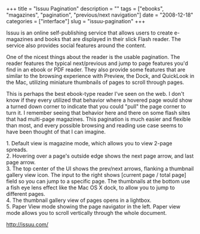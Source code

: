 +++
title = "Issuu Pagination"
description = ""
tags = ["ebooks", "magazines", "pagination", "previous/next navigation"]
date = "2008-12-18"
categories = ["interface"]
slug = "issuu-pagination"
+++


<p>Issuu is an online self-publishing service that allows users to create e-magazines and books that are displayed in their slick Flash reader. The service also provides social features around the content. </p>
<p>One of the nicest things about the reader is the usable pagination. The reader features the typical next/previous and jump to page features you'd find in an ebook or PDF reader. They also provide some features that are similar to the browsing experience with Preview, the Dock, and QuickLook in the Mac, utilizing miniature thumbnails of pages to scroll through pages.</p>
<p>This is perhaps the best ebook-type reader I've seen on the web. I don't know if they every utilized that behavior where a hovered page would show a turned down corner to indicate that you could "pull" the page corner to turn it. I remember seeing that behavior here and there on some flash sites that had multi-page magazines. This pagination is much easier and flexible than most, and every possible browsing and reading use case seems to have been thought of that I can imagine.</p>
<div id="screens-full" class="clear"><div class="caption">1. Default view is magazine mode, which allows you to view 2-page spreads.</div><div class="fullimg clear"><a href="/media/interface/issuu-pagination-1.png" class="group" rel="group" title="1. Default view is magazine mode, which allows you to view 2-page spreads."><img src="/media/interface/issuu-pagination-1.png" alt="" class="img-responsive"></a></div></div><div id="screens-full" class="clear"><div class="caption">2. Hovering over a page's outside edge shows the next page arrow, and last page arrow.</div><div class="fullimg clear"><a href="/media/interface/issuu-pagination-2.png" class="group" rel="group" title="2. Hovering over a page's outside edge shows the next page arrow, and last page arrow."><img src="/media/interface/issuu-pagination-2.png" alt="" class="img-responsive"></a></div></div><div id="screens-full" class="clear"><div class="caption">3. The top center of the UI shows the prev/next arrows, flanking a thumbnail gallery view icon. The input to the right shows [current page / total page] field so you can jump to a specific page. The thumbnails at the bottom use a fish eye lens effect like the Mac OS X dock, to allow you to jump to different pages.</div><div class="fullimg clear"><a href="/media/interface/issuu-pagination-3.png" class="group" rel="group" title="3. The top center of the UI shows the prev/next arrows, flanking a thumbnail gallery view icon. The ..."><img src="/media/interface/issuu-pagination-3.png" alt="" class="img-responsive"></a></div></div><div id="screens-full" class="clear"><div class="caption">4. The thumbnail gallery view of pages opens in a lightbox.</div><div class="fullimg clear"><a href="/media/interface/issuu-pagination-4.png" class="group" rel="group" title="4. The thumbnail gallery view of pages opens in a lightbox."><img src="/media/interface/issuu-pagination-4.png" alt="" class="img-responsive"></a></div></div><div id="screens-full" class="clear"><div class="caption">5. Paper View mode showing the page navigator in the left. Paper view mode allows you to scroll vertically through the whole document.</div><div class="fullimg clear"><a href="/media/interface/issuu-pagination-5.png" class="group" rel="group" title="5. Paper View mode showing the page navigator in the left. Paper view mode allows you to scroll vert..."><img src="/media/interface/issuu-pagination-5.png" alt="" class="img-responsive"></a></div></div>        
<p><a href="http://issuu.com/">http://issuu.com/</a></p>

